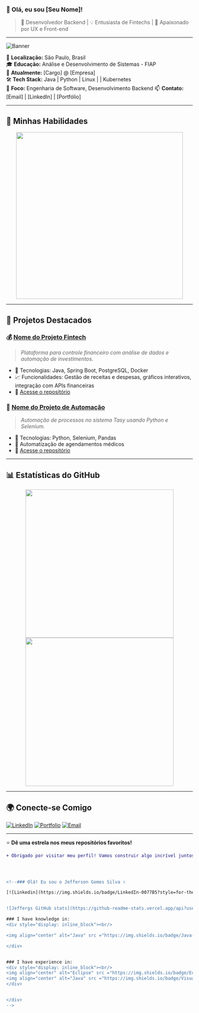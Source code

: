 ### 👋 Olá, eu sou [Seu Nome]!

> 🚀 Desenvolvedor Backend | 💡 Entusiasta de Fintechs | 🎨 Apaixonado por UX e Front-end

---

![Banner](https://your-image-url.com) <!-- Substitua pelo link de uma imagem de banner personalizada -->

📍 **Localização:** São Paulo, Brasil  
🎓 **Educação:** Análise e Desenvolvimento de Sistemas - FIAP <br>
💼 **Atualmente:** [Cargo] @ [Empresa]  
🛠️ **Tech Stack:** Java | Python | Linux |  | Kubernetes  
🎯 **Foco:** Engenharia de Software, Desenvolvimento Backend 
📫 **Contato:** [Email] | [LinkedIn] | [Portfólio]

---

## 🚀 Minhas Habilidades

<div align="center">
  <img src="https://skillicons.dev/icons?i=java,python,git,linux" width="450" />
</div>

---



## 📌 Projetos Destacados

### 💰 **[Nome do Projeto Fintech](https://github.com/seu-usuario/nome-do-projeto)**
> *Plataforma para controle financeiro com análise de dados e automação de investimentos.*
- 🔹 Tecnologias: Java, Spring Boot, PostgreSQL, Docker
- 📈 Funcionalidades: Gestão de receitas e despesas, gráficos interativos, integração com APIs financeiras
- 🚀 [Acesse o repositório](https://github.com/seu-usuario/nome-do-projeto)

### 🤖 **[Nome do Projeto de Automação](https://github.com/seu-usuario/nome-do-projeto-automacao)**
> *Automação de processos no sistema Tasy usando Python e Selenium.*
- 🔹 Tecnologias: Python, Selenium, Pandas
- 🤖 Automatização de agendamentos médicos
- 🚀 [Acesse o repositório](https://github.com/seu-usuario/nome-do-projeto-automacao)

---

## 📊 Estatísticas do GitHub

<div align="center">
  <img src="https://github-readme-stats.vercel.app/api?username=seu-usuario&show_icons=true&theme=radical" width="400" />
  <img src="https://github-readme-streak-stats.herokuapp.com/?user=seu-usuario&theme=radical" width="400" />
</div>

---

## 🌍 Conecte-se Comigo

[![LinkedIn](https://img.shields.io/badge/LinkedIn-0077B5?style=for-the-badge&logo=linkedin&logoColor=white)](https://linkedin.com/in/seu-usuario)
[![Portfolio](https://img.shields.io/badge/Portfolio-000?style=for-the-badge&logo=vercel&logoColor=white)](https://seu-portfolio.com)
[![Email](https://img.shields.io/badge/Email-D14836?style=for-the-badge&logo=gmail&logoColor=white)](mailto:seu-email@gmail.com)

---

⭐ **Dê uma estrela nos meus repositórios favoritos!**

```diff
+ Obrigado por visitar meu perfil! Vamos construir algo incrível juntos. 🚀




<!--### Olá! Eu sou o Jefferson Gomes Silva ✌️

[![Linkedin](https://img.shields.io/badge/LinkedIn-0077B5?style=for-the-badge&logo=linkedin&logoColor=white)](www.linkedin.com/in/jefferson-g-silva)


![Jeffergs GitHub stats](https://github-readme-stats.vercel.app/api?username=Jeffergs&show_icons=true&theme=algolia)

### I have knowledge in:
<div style="display: inline_block"><br/>

<img align="center" alt="Java" src ="https://img.shields.io/badge/Java-ED8B00?style=for-the-badge&logo=openjdk&logoColor=white" />

</div>


### I have experience in:
<div style="display: inline_block"><br/>
<img align="center" alt="Eclipse" src ="https://img.shields.io/badge/Eclipse-2C2255?style=for-the-badge&logo=eclipse&logoColor=white" />
<img align="center" alt="Java" src ="https://img.shields.io/badge/Visual_Studio_Code-0078D4?style=for-the-badge&logo=visual%20studio%20code&logoColor=white" />
</div>


</div>
-->


